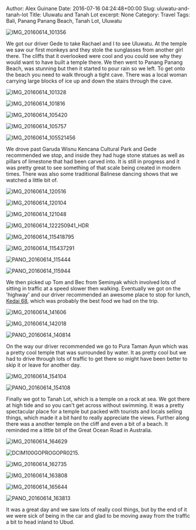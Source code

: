 Author: Alex Guinane
Date: 2016-07-16 04:24:48+00:00
Slug: uluwatu-and-tanah-lot
Title: Uluwatu and Tanah Lot
excerpt: None
Category: Travel
Tags: Bali, Panang Panang Beach, Tanah Lot, Uluwatu

![IMG_20160614_101356](/images/2016/2016-07-16-uluwatu-and-tanah-lot/img_20160614_101356.jpg "Uluwatu Temple")

We got our driver Gede to take Rachael and I to see Uluwatu. At the temple we saw our first monkeys and they stole the sunglasses from another girl there. The cliffs that it overlooked were cool and you could see why they would want to have built a temple there. We then went to Panang Panang Beach, was stunning but then it started to pour rain so we left. To get onto the beach you need to walk through a tight cave. There was a local woman carrying large blocks of ice up and down the stairs through the cave.

![IMG_20160614_101328](/images/2016/2016-07-16-uluwatu-and-tanah-lot/img_20160614_101328.jpg)

![IMG_20160614_101816](/images/2016/2016-07-16-uluwatu-and-tanah-lot/img_20160614_101816.jpg)

![IMG_20160614_105420](/images/2016/2016-07-16-uluwatu-and-tanah-lot/img_20160614_105420.jpg)

![IMG_20160614_105757](/images/2016/2016-07-16-uluwatu-and-tanah-lot/img_20160614_105757.jpg)

![IMG_20160614_105521456](/images/2016/2016-07-16-uluwatu-and-tanah-lot/img_20160614_105521456.jpg)

We drove past Garuda Wisnu Kencana Cultural Park and Gede recommended we stop, and inside they had huge stone statues as well as pillars of limestone that had been carved into. It is still in progress and it was pretty great to see something of that scale being created in modern times. There was also some traditional Balinese dancing shows that we watched a little bit of.

![IMG_20160614_120516](/images/2016/2016-07-16-uluwatu-and-tanah-lot/img_20160614_120516.jpg)

![IMG_20160614_120104](/images/2016/2016-07-16-uluwatu-and-tanah-lot/img_20160614_120104.jpg)

![IMG_20160614_121048](/images/2016/2016-07-16-uluwatu-and-tanah-lot/img_20160614_121048.jpg)

![IMG_20160614_122250941_HDR](/images/2016/2016-07-16-uluwatu-and-tanah-lot/img_20160614_122250941_hdr.jpg)

![IMG_20160614_115418795](/images/2016/2016-07-16-uluwatu-and-tanah-lot/img_20160614_115418795.jpg)

![IMG_20160614_115437291](/images/2016/2016-07-16-uluwatu-and-tanah-lot/img_20160614_115437291.jpg)

![PANO_20160614_115444](/images/2016/2016-07-16-uluwatu-and-tanah-lot/pano_20160614_115444.jpg)

![PANO_20160614_115944](/images/2016/2016-07-16-uluwatu-and-tanah-lot/pano_20160614_115944.jpg)

We then picked up Tom and Bec from Seminyak which involved lots of sitting in traffic at a speed slower then walking. Eventually we got on the 'highway' and our driver recommended an awesome place to stop for lunch, [Kedai 68](http://kedai68bali.com/), which was probably the best food we had on the trip.

![IMG_20160614_141606](/images/2016/2016-07-16-uluwatu-and-tanah-lot/img_20160614_141606.jpg)

![IMG_20160614_142018](/images/2016/2016-07-16-uluwatu-and-tanah-lot/img_20160614_142018.jpg)

![PANO_20160614_140814](/images/2016/2016-07-16-uluwatu-and-tanah-lot/pano_20160614_140814.jpg)

On the way our driver recommended we go to Pura Taman Ayun which was a pretty cool temple that was surrounded by water. It as pretty cool but we had to drive through lots of traffic to get there so might have been better to skip it or leave for another day.

![IMG_20160614_154104](/images/2016/2016-07-16-uluwatu-and-tanah-lot/img_20160614_154104.jpg)

![PANO_20160614_154108](/images/2016/2016-07-16-uluwatu-and-tanah-lot/pano_20160614_154108.jpg)

Finally we got to Tanah Lot, which is a temple on a rock at sea. We got there at high tide and so you can't get across without swimming. It was a pretty spectacular place for a temple but packed with tourists and locals selling things, which made it a bit hard to really appreciate the views. Further along there was a another temple on the cliff and even a bit of a beach. It reminded me a little bit of the Great Ocean Road in Australia.

![IMG_20160614_164629](/images/2016/2016-07-16-uluwatu-and-tanah-lot/img_20160614_164629.jpg)

![DCIM100GOPROGOPR0215.](/images/2016/2016-07-16-uluwatu-and-tanah-lot/gopr0215.jpg)

![IMG_20160614_162735](/images/2016/2016-07-16-uluwatu-and-tanah-lot/img_20160614_162735.jpg)

![IMG_20160614_163808](/images/2016/2016-07-16-uluwatu-and-tanah-lot/img_20160614_163808.jpg)

![IMG_20160614_165644](/images/2016/2016-07-16-uluwatu-and-tanah-lot/img_20160614_165644.jpg)

![PANO_20160614_163813](/images/2016/2016-07-16-uluwatu-and-tanah-lot/pano_20160614_163813.jpg)

It was a great day and we saw lots of really cool things, but by the end of it we were sick of being in the car and glad to be moving away from the traffic a bit to head inland to Ubud.
